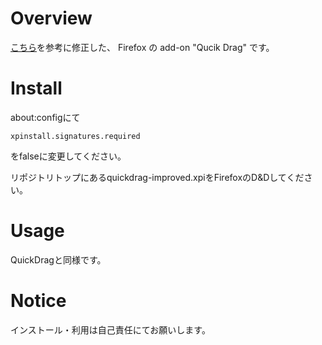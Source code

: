 # Overview
[こちら](http://shira2paper.blog.fc2.com/blog-entry-6.html)を参考に修正した、
Firefox の add-on "Qucik Drag" です。

# Install
about:configにて
```
xpinstall.signatures.required
```
をfalseに変更してください。

リポジトリトップにあるquickdrag-improved.xpiをFirefoxのD&Dしてください。

# Usage
QuickDragと同様です。

# Notice
インストール・利用は自己責任にてお願いします。

